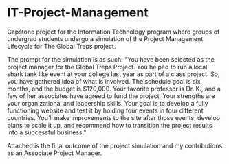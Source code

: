 # IT-Project-Management

Capstone project for the Information Technology program where groups of undergrad students undergo a simulation of the Project Management Lifecycle for The Global Treps project. 

The prompt for the simulation is as such: "You have been selected as the project manager for the Global Treps Project. You helped to run a local shark tank like event at your college last year as part of a class project. So, you have gathered idea of what is involved. The schedule goal is six months, and the budget is $120,000. Your favorite professor is Dr. K., and a few of her associates have agreed to fund the project. Your strengths are your organizational and leadership skills. Your goal is to develop a fully functioning website and test it by holding four events in four different countries. You’ll make improvements to the site after those events, develop plans to scale it up, and recommend how to transition the project results into a successful business."

Attached is the final outcome of the project simulation and my contributions as an Associate Project Manager.
